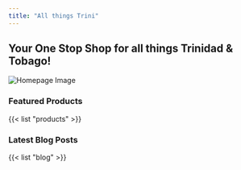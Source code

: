 ```yaml
---
title: "All things Trini"
---
```


## Your One Stop Shop for all things Trinidad & Tobago!


![Homepage Image](./images/homepage-image.png)

### Featured Products

{{< list "products" >}}

### Latest Blog Posts

{{< list "blog" >}}


